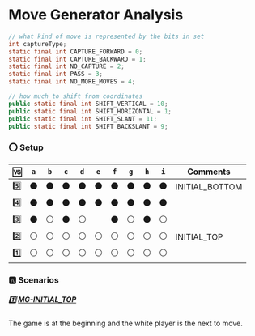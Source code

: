# Move Generator Analysis


```java
// what kind of move is represented by the bits in set
int captureType;
static final int CAPTURE_FORWARD = 0;
static final int CAPTURE_BACKWARD = 1;
static final int NO_CAPTURE = 2;
static final int PASS = 3;
static final int NO_MORE_MOVES = 4;
```


```java
// how much to shift from coordinates
public static final int SHIFT_VERTICAL = 10;
public static final int SHIFT_HORIZONTAL = 1;
public static final int SHIFT_SLANT = 11;
public static final int SHIFT_BACKSLANT = 9;
```

### :o: Setup

|:vs:    |`a`| `b`| `c`| `d`| `e`| `f`| `g`| `h`| `i`| Comments |
|--------|-|--|--|--|--|--|--|--|--|----------|
|:five:|:black_circle:|:black_circle:|:black_circle:|:black_circle:|:black_circle:|:black_circle:|:black_circle:|:black_circle:|:black_circle:| INITIAL_BOTTOM |
|:four:|:black_circle:|:black_circle:|:black_circle:|:black_circle:|:black_circle:|:black_circle:|:black_circle:|:black_circle:|:black_circle:|                |
|:three:|:black_circle:|:white_circle:|:black_circle:|:white_circle:||:black_circle:|:white_circle:|:black_circle:|:white_circle:|                 |
|:two:|:white_circle:|:white_circle:|:white_circle:|:white_circle:|:white_circle:|:white_circle:|:white_circle:|:white_circle:|:white_circle:|  INITIAL_TOP  |
|:one:|:white_circle:|:white_circle:|:white_circle:|:white_circle:|:white_circle:|:white_circle:|:white_circle:|:white_circle:|:white_circle:|             |

### :a: Scenarios

##### :one: [MG-INITIAL_TOP](MG-INITIAL_TOP.md)

The game is at the beginning and the white player is the next to move.
